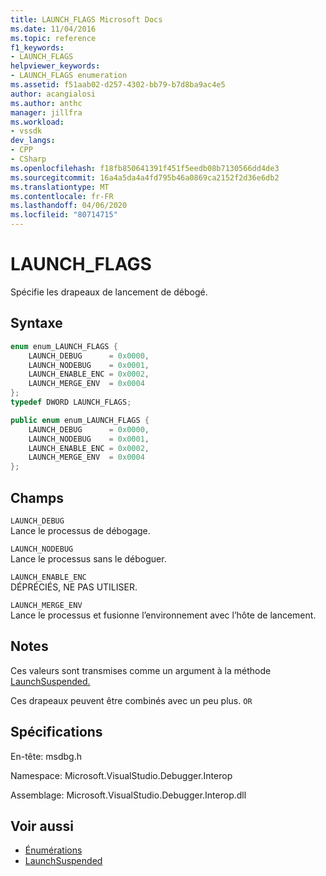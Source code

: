 ```yaml
---
title: LAUNCH_FLAGS Microsoft Docs
ms.date: 11/04/2016
ms.topic: reference
f1_keywords:
- LAUNCH_FLAGS
helpviewer_keywords:
- LAUNCH_FLAGS enumeration
ms.assetid: f51aab02-d257-4302-bb79-b7d8ba9ac4e5
author: acangialosi
ms.author: anthc
manager: jillfra
ms.workload:
- vssdk
dev_langs:
- CPP
- CSharp
ms.openlocfilehash: f18fb850641391f451f5eedb08b7130566dd4de3
ms.sourcegitcommit: 16a4a5da4a4fd795b46a0869ca2152f2d36e6db2
ms.translationtype: MT
ms.contentlocale: fr-FR
ms.lasthandoff: 04/06/2020
ms.locfileid: "80714715"
---
```

# <a name="launch_flags"></a>LAUNCH_FLAGS
Spécifie les drapeaux de lancement de débogé.

## <a name="syntax"></a>Syntaxe

```cpp
enum enum_LAUNCH_FLAGS {
    LAUNCH_DEBUG      = 0x0000,
    LAUNCH_NODEBUG    = 0x0001,
    LAUNCH_ENABLE_ENC = 0x0002,
    LAUNCH_MERGE_ENV  = 0x0004
};
typedef DWORD LAUNCH_FLAGS;
```

```csharp
public enum enum_LAUNCH_FLAGS {
    LAUNCH_DEBUG      = 0x0000,
    LAUNCH_NODEBUG    = 0x0001,
    LAUNCH_ENABLE_ENC = 0x0002,
    LAUNCH_MERGE_ENV  = 0x0004
};
```

## <a name="fields"></a>Champs
`LAUNCH_DEBUG`\
Lance le processus de débogage.

`LAUNCH_NODEBUG`\
Lance le processus sans le déboguer.

`LAUNCH_ENABLE_ENC`\
DÉPRÉCIÉS, NE PAS UTILISER.

`LAUNCH_MERGE_ENV`\
Lance le processus et fusionne l’environnement avec l’hôte de lancement.

## <a name="remarks"></a>Notes
Ces valeurs sont transmises comme un argument à la méthode [LaunchSuspended.](../../../extensibility/debugger/reference/idebugenginelaunch2-launchsuspended.md)

Ces drapeaux peuvent être combinés avec un peu plus. `OR`

## <a name="requirements"></a>Spécifications
En-tête: msdbg.h

Namespace: Microsoft.VisualStudio.Debugger.Interop

Assemblage: Microsoft.VisualStudio.Debugger.Interop.dll

## <a name="see-also"></a>Voir aussi
- [Énumérations](../../../extensibility/debugger/reference/enumerations-visual-studio-debugging.md)
- [LaunchSuspended](../../../extensibility/debugger/reference/idebugenginelaunch2-launchsuspended.md)
